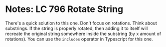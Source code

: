 # Notes: LC 796 Rotate String

There's a quick solution to this one. Don't focus on rotations. Think about substrings.
If the string is properly rotated, then adding it to itself will recreate the original
string somewhere inside the substring (by x amount of rotations). You can use the
`includes` operator in Typescript for this one.
